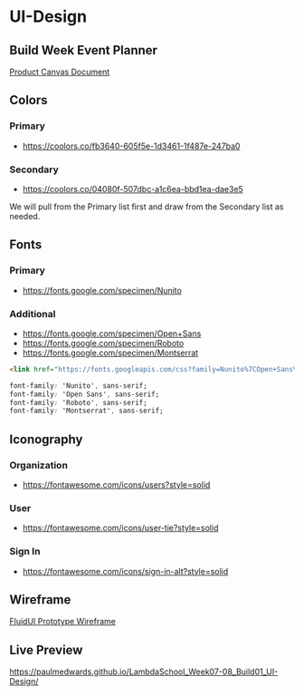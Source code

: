 # UI-Design

## Build Week Event Planner

[Product Canvas Document](https://docs.google.com/document/d/1XOAJSbln8778_ohD0fyYzZ4neBCNDPpxDaThfdqqJi0/edit?usp=sharing)

## Colors

### Primary

- https://coolors.co/fb3640-605f5e-1d3461-1f487e-247ba0

### Secondary

- https://coolors.co/04080f-507dbc-a1c6ea-bbd1ea-dae3e5

We will pull from the Primary list first and draw from the Secondary list as needed.

## Fonts

### Primary

- https://fonts.google.com/specimen/Nunito

### Additional

- https://fonts.google.com/specimen/Open+Sans
- https://fonts.google.com/specimen/Roboto
- https://fonts.google.com/specimen/Montserrat

```html
<link href="https://fonts.googleapis.com/css?family=Nunito%7COpen+Sans%7CRoboto%7CMontserrat&display=swap" rel="stylesheet">
```

```css
font-family: 'Nunito', sans-serif;
font-family: 'Open Sans', sans-serif;
font-family: 'Roboto', sans-serif;
font-family: 'Montserrat', sans-serif;
```

## Iconography

### Organization

- https://fontawesome.com/icons/users?style=solid

### User

- https://fontawesome.com/icons/user-tie?style=solid

### Sign In

- https://fontawesome.com/icons/sign-in-alt?style=solid

## Wireframe

[FluidUI Prototype Wireframe](https://www.fluidui.com/editor/live/preview/cF9Xc1Q5b2FDU2NNYWMxdXJxbU9URW53SFRMNHg0TWJNaw==)

## Live Preview

https://paulmedwards.github.io/LambdaSchool_Week07-08_Build01_UI-Design/
